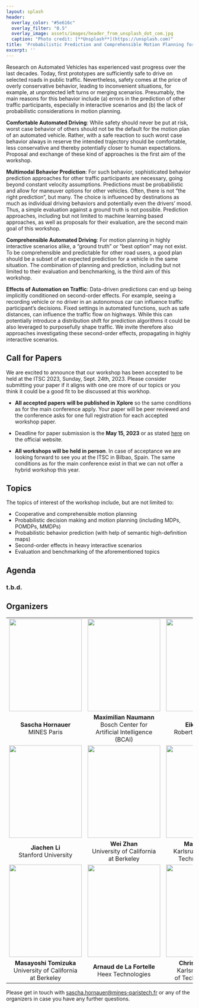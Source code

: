 ```yaml
---
layout: splash
header:
  overlay_color: "#5e616c"
  overlay_filter: "0.5"
  overlay_image: assets/images/header_from_unsplash_dot_com.jpg
  caption: "Photo credit: [**Unsplash**](https://unsplash.com)"
title: 'Probabilistic Prediction and Comprehensible Motion Planning for Automated Vehicles – Approaches and Benchmarking'
excerpt: ''
---
```


Research on Automated Vehicles has experienced vast progress over the last decades. Today, first prototypes are sufficiently safe to drive on selected roads in public traffic. Nevertheless, safety comes at the price of overly conservative behavior, leading to inconvenient situations, for example, at unprotected left turns or merging scenarios. Presumably, the main reasons for this behavior include (a) errors in the prediction of other traffic participants, especially in interactive scenarios and (b) the lack of probabilistic considerations in motion planning. 


**Comfortable Automated Driving**: While safety should never be put at risk, worst case behavior of others should not be the default for the motion plan of an automated vehicle. Rather, with a safe reaction to such worst case behavior always in reserve the intended trajectory should be comfortable, less conservative and thereby potentially closer to human expectations. Proposal and exchange of these kind of approaches is the first aim of the workshop. 


**Multimodal Behavior Prediction**: For such behavior, sophisticated behavior prediction approaches for other traffic participants are necessary, going beyond constant velocity assumptions. Predictions must be probabilistic and allow for maneuver options for other vehicles. Often, there is not “the right prediction”, but many. The choice is influenced by destinations as much as individual driving behaviors and potentially even the drivers’ mood. Thus, a simple evaluation against a ground truth is not possible. Prediction approaches, including but not limited to machine learning based approaches, as well as proposals for their evaluation, are the second main goal of this workshop.


**Comprehensible Automated Driving**: For motion planning in highly interactive scenarios alike, a “ground truth” or “best option” may not exist. To be comprehensible and predictable for other road users, a good plan should be a subset of an expected prediction for a vehicle in the same situation. The combination of planning and prediction, including but not limited to their evaluation and benchmarking, is the third aim of this workshop.


**Effects of Automation on Traffic**: Data-driven predictions can end up being implicitly conditioned on second-order effects. For example, seeing a recording vehicle or no driver in an autonomous car can influence traffic participant’s decisions. Fixed settings in automated functions, such as safe distances, can influence the traffic flow on highways. While this can potentially introduce a distribution shift for prediction algorithms it could be also leveraged to purposefully shape traffic. We invite therefore also approaches investigating these second-order effects, propagating in highly interactive scenarios.


## Call for Papers

We are excited to announce that our workshop has been accepted to be held at the ITSC 2023, Sunday, Sept. 24th, 2023. Please consider submitting your paper  if it aligns with one ore more of our topics or you think it could be a good fit to be discussed at this workhop.

- **All accepted papers will be published in Xplore** so the same conditions as for the main conference apply. Your paper will be peer reviewed and the conference asks for one full registration for each accepted workshop paper. 

- Deadline for paper submission is the **May 15, 2023** or as stated [here](https://2023.ieee-itsc.org/call-for-paper/call-for-papers/) on the official website.

- **All workshops will be held in person**. In case of acceptance we are looking forward to see you at the ITSC in Bilbao, Spain. The same conditions as for the main conference exist in that we can not offer a hybrid workshop this year.


## Topics
The topics of interest of the workshop include, but are not limited to:

- Cooperative and comprehensible motion planning 
- Probabilistic decision making and motion planning (including MDPs, POMDPs, MMDPs) 
- Probabilistic behavior prediction (with help of semantic high-definition maps) 
- Second-order effects in heavy interactive scenarios
- Evaluation and benchmarking of the aforementioned topics


## Agenda

### t.b.d.

## Organizers

<style>
td, th {
   border: none!important;
}
th:empty {
    display: none;
}
table {
  empty-cells: hide;
}
</style>


||||
| :-: | :-: | :-: |
| <img src="https://cloud.minesparis.psl.eu/index.php/s/8Ih7coZPaAkRkId/download" width="196" height="250"> | <img src="https://cloud.minesparis.psl.eu/index.php/s/uM0S69C2HvK1P0g/download" width="196" height="250"> | <img src="https://cloud.minesparis.psl.eu/index.php/s/xUp0YRt2gkYeCrW/download" width="196" height="250"> | 
| **Sascha Hornauer**<br /> MINES Paris | **Maximilian Naumann** <br /> Bosch Center for<br /> Artificial Intelligence (BCAI) | **Eike Rehder** <br />  Robert Bosch GmbH |
<img src="https://cloud.minesparis.psl.eu/index.php/s/EeNQ4Sd6Xvd3bpj/download"  width="196" height="250"> | <img src="https://cloud.minesparis.psl.eu/index.php/s/St0MsMoWj08Ui6K/download"  width="196" height="250"> | <img src="https://cloud.minesparis.psl.eu/index.php/s/nR8bFlVEe4QlsPp/download"  width="196" height="250"> |
| **Jiachen Li** <br /> Stanford University | **Wei Zhan** <br /> University of California<br /> at Berkeley | **Martin Lauer** <br />  Karlsruhe Institute of<br /> Technology (KIT) |
| <img src="https://cloud.minesparis.psl.eu/index.php/s/QATKLUjJ1l2BA6F/download"  width="196" height="250"> | <img src="https://cloud.minesparis.psl.eu/index.php/s/EHn5azQzYNmRmM0/download"  width="196" height="250"> | <img src="https://cloud.minesparis.psl.eu/index.php/s/F2fdqs7ZuidY5fW/download"  width="196" height="250"> |
| **Masayoshi Tomizuka** <br /> University of California<br /> at Berkeley | **Arnaud de La Fortelle** <br /> Heex Technologies | **Christoph Stiller** <br /> Karlsruhe Institute<br /> of Technology (KIT) | 


Please get in touch with  [sascha.hornauer@mines-paristech.fr](sascha.hornauer@mines-paristech.fr) or any of the organizers in case you have any further questions.


